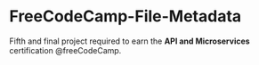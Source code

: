 # FreeCodeCamp-File-Metadata
Fifth and final project required to earn the **API and Microservices** certification @freeCodeCamp.
